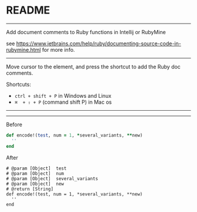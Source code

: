 # README
---

Add document comments to Ruby functions in Intellij or RubyMine

see https://www.jetbrains.com/help/ruby/documenting-source-code-in-rubymine.html for more info.

---


Move cursor to the element, and press the shortcut to add the Ruby doc comments.

Shortcuts:

-  `ctrl + shift + P` in Windows and Linux
-  `⌘  + ⇧ + P` (command shift P) in Mac os


---


---

Before
```ruby
def encode!(test, num = 1, *several_variants, **new)
  ''
end
```

After
```
# @param [Object]  test
# @param [Object]  num
# @param [Object]  several_variants
# @param [Object]  new
# @return [String]
def encode!(test, num = 1, *several_variants, **new)
  ''
end

```